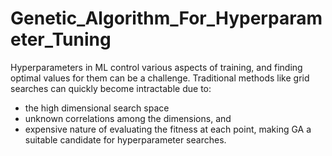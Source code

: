 # Genetic_Algorithm_For_Hyperparameter_Tuning

Hyperparameters in ML control various aspects of training, and finding optimal values for them can be a challenge.
Traditional methods like grid searches can quickly become intractable due to:

* the high dimensional search space
* unknown correlations among the dimensions, and
* expensive nature of evaluating the fitness at each point, making GA a suitable candidate for hyperparameter searches.
